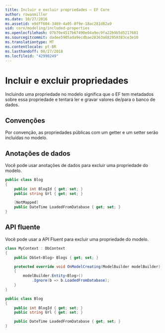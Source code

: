 ```yaml
---
title: Incluir e excluir propriedades – EF Core
author: rowanmiller
ms.date: 10/27/2016
ms.assetid: e9dff604-3469-4a05-8f9e-18ac281d82a9
uid: core/modeling/included-properties
ms.openlocfilehash: 07b70e4517b67490e04a9ec9fa22b9b5d5217681
ms.sourcegitcommit: dadee5905ada9ecdbae28363a682950383ce3e10
ms.translationtype: MT
ms.contentlocale: pt-BR
ms.lasthandoff: 08/27/2018
ms.locfileid: "42998249"
---
```

# <a name="including--excluding-properties"></a>Incluir e excluir propriedades

Incluindo uma propriedade no modelo significa que o EF tem metadados sobre essa propriedade e tentará ler e gravar valores de/para o banco de dados.

## <a name="conventions"></a>Convenções

Por convenção, as propriedades públicas com um getter e um setter serão incluídas no modelo.

## <a name="data-annotations"></a>Anotações de dados

Você pode usar anotações de dados para excluir uma propriedade do modelo.

<!-- [!code-csharp[Main](samples/core/Modeling/DataAnnotations/Samples/IgnoreProperty.cs?highlight=6)] -->
``` csharp
public class Blog
{
    public int BlogId { get; set; }
    public string Url { get; set; }

    [NotMapped]
    public DateTime LoadedFromDatabase { get; set; }
}
```

## <a name="fluent-api"></a>API fluente

Você pode usar a API Fluent para excluir uma propriedade do modelo.

<!-- [!code-csharp[Main](samples/core/Modeling/FluentAPI/Samples/IgnoreProperty.cs?highlight=7,8)] -->
``` csharp
class MyContext : DbContext
{
    public DbSet<Blog> Blogs { get; set; }

    protected override void OnModelCreating(ModelBuilder modelBuilder)
    {
        modelBuilder.Entity<Blog>()
            .Ignore(b => b.LoadedFromDatabase);
    }
}

public class Blog
{
    public int BlogId { get; set; }
    public string Url { get; set; }

    public DateTime LoadedFromDatabase { get; set; }
}
```
